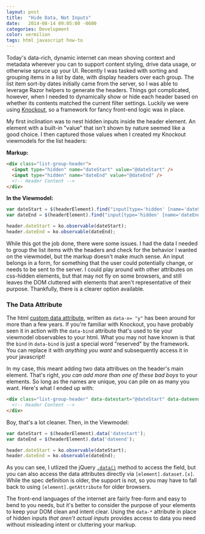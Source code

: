 ```yaml
---
layout: post
title:  "Hide Data, Not Inputs"
date:   2014-08-14 09:05:00 -0600
categories: Development
color: vermilion
tags: html javascript how-to
---
```


Today's data-rich, dynamic internet can mean shoving context and metadata wherever you can to support content styling, drive data usage, or otherwise spruce up your UI. Recently I was tasked with sorting and grouping items in a list by date, with display headers over each group. The list item sort-by dates initially came from the server, so I was able to leverage Razor helpers to generate the headers. Things got complicated, however, when I needed to dynamically show or hide each header based on whether its contents matched the current filter settings. Luckily we were using [Knockout](http://knockoutjs.com/), so a framework for fancy front-end logic was in place.

My first inclination was to nest hidden inputs inside the header element. An element with a built-in "value" that isn't shown by nature seemed like a good choice. I then captured those values when I created my Knockout viewmodels for the list headers:
<!--more-->

**Markup:**
```html
<div class="list-group-header">
  <input type="hidden" name="dateStart" value="@dateStart" />
  <input type="hidden" name="dateEnd" value="@dateEnd" />
  <!-- Header Content -->
</div>
```
**In the Viewmodel:**
```javascript
var dateStart = $(headerElement).find("input[type='hidden' [name='dateStart']").val();
var dateEnd = $(headerElement).find("input[type='hidden' [name='dateEnd']").val();

header.dateStart = ko.observable(dateStart);
header.dateEnd = ko.observable(dateEnd);
```

While this got the job done, there were some issues. I had the data I needed to group the list items with the headers and check for the behavior I wanted on the viewmodel, but the markup doesn't make much sense. An input belongs in a form, for something that the user could potentially change, or needs to be sent to the server. I could play around with other attributes on css-hidden elements, but that may not fly on some browsers, and still leaves the DOM cluttered with elements that aren't representative of their purpose. Thankfully, there is a clearer option available.

### The Data Attribute

The html [custom data attribute](http://www.w3.org/html/wg/drafts/html/master/dom.html#embedding-custom-non-visible-data-with-the-data-*-attributes), written as `data-x= "y"` has been around for more than a few years. If you're familiar with Knockout, you have probably seen it in action with the `data-bind` attribute that's used to tie your viewmodel observables to your html. What you may not have known is that the `bind` in `data-bind` is just a special word "reserved" by the framework. You can replace it with _anything you want_ and subsequently access it in your javascript!

In my case, this meant adding two data attribues on the header's main element. That's right, _you can add more than one of these bad boys_ to your elements. So long as the names are unique, you can pile on as many you want. Here's what I ended up with:

```html
<div class="list-group-header" data-datestart="@dateStart" data-dateend="@dateEnd">
  <!-- Header Content -->
</div>
```
Boy, that's a lot cleaner. Then, in the Viewmodel:
```javascript
var dateStart = $(headerElement).data('datestart');
var dateEnd = $(headerElement).data('dateend');

header.dateStart = ko.observable(dateStart);
header.dateEnd = ko.observable(dateEnd);
```

As you can see, I utlized the jQuery [`.data()`](http://api.jquery.com/jQuery.data/) method to access the field, but you can also access the data attributes directly via `[element].dataset.[x]`. While the spec definition is older, the support is not, so you may have to fall back to using `[element].getAttribute` for older browsers.

The front-end languages of the internet are fairly free-form and easy to bend to you needs, but it's better to consider the purpose of your elements to keep your DOM clean and intent clear. Using the `data-*` attribute in place of hidden inputs _that aren't actual inputs_ provides access to data you need without misleading intent or cluttering your markup.
